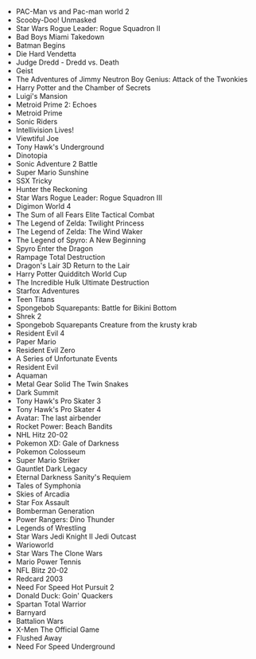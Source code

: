 - PAC-Man vs and Pac-man world 2
- Scooby-Doo! Unmasked
- Star Wars Rogue Leader: Rogue Squadron II
- Bad Boys Miami Takedown
- Batman Begins
- Die Hard Vendetta
- Judge Dredd - Dredd vs. Death
- Geist
- The Adventures of Jimmy Neutron Boy Genius: Attack of the Twonkies
- Harry Potter and the Chamber of Secrets
- Luigi's Mansion
- Metroid Prime 2: Echoes
- Metroid Prime
- Sonic Riders
- Intellivision Lives!
- Viewtiful Joe
- Tony Hawk's Underground
- Dinotopia
- Sonic Adventure 2 Battle
- Super Mario Sunshine
- SSX Tricky
- Hunter the Reckoning
- Star Wars Rogue Leader: Rogue Squadron III
- Digimon World 4
- The Sum of all Fears Elite Tactical Combat
- The Legend of Zelda: Twilight Princess
- The Legend of Zelda: The Wind Waker
- The Legend of Spyro: A New Beginning
- Spyro Enter the Dragon
- Rampage Total Destruction
- Dragon's Lair 3D Return to the Lair
- Harry Potter Quidditch World Cup
- The Incredible Hulk Ultimate Destruction
- Starfox Adventures
- Teen Titans
- Spongebob Squarepants: Battle for Bikini Bottom
- Shrek 2
- Spongebob Squarepants Creature from the krusty krab
- Resident Evil 4
- Paper Mario
- Resident Evil Zero
- A Series of Unfortunate Events
- Resident Evil
- Aquaman
- Metal Gear Solid The Twin Snakes
- Dark Summit
- Tony Hawk's Pro Skater 3
- Tony Hawk's Pro Skater 4
- Avatar: The last airbender
- Rocket Power: Beach Bandits
- NHL Hitz 20-02
- Pokemon XD: Gale of Darkness
- Pokemon Colosseum
- Super Mario Striker
- Gauntlet Dark Legacy
- Eternal Darkness Sanity's Requiem
- Tales of Symphonia
- Skies of Arcadia
- Star Fox Assault
- Bomberman Generation
- Power Rangers: Dino Thunder
- Legends of Wrestling
- Star Wars Jedi Knight II Jedi Outcast
- Warioworld
- Star Wars The Clone Wars
- Mario Power Tennis
- NFL Blitz 20-02
- Redcard 2003
- Need For Speed Hot Pursuit 2
- Donald Duck: Goin' Quackers
- Spartan Total Warrior
- Barnyard
- Battalion Wars
- X-Men The Official Game
- Flushed Away
- Need For Speed Underground